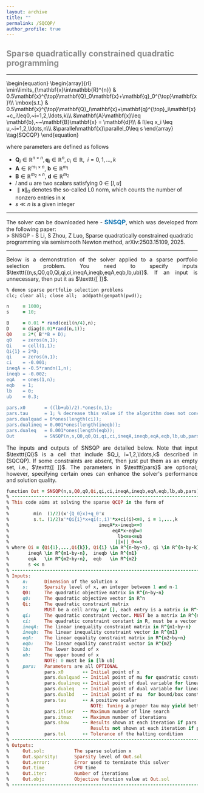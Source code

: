 ```yaml
---
layout: archive
title: ""   
permalink: /SQCQP/
author_profile: true
---
```


<style>
a:link {
  text-decoration: none;
}

a:visited {
  text-decoration: none;
}

a:hover {
  text-decoration: underline;
}

a:active {
  text-decoration: underline;
}
</style>

 

##  <span style="color:#8C8C8C"> Sparse quadratically constrained quadratic programming </span> 
---
\begin{equation}
\begin{array}{rl}
\min\limits_{\mathbf{x}\in\mathbb{R}^{n}} &  0.5\mathbf{x}^{\top}\mathbf{Q}_0\mathbf{x}+\mathbf{q}_0^{\top}\mathbf{x}\\\\\\
\mbox{s.t.} & 0.5\mathbf{x}^{\top}\mathbf{Q}_i\mathbf{x}+\mathbf{q}^{\top}_i\mathbf{x}+c_i\leq0,~i=1,2,\ldots,k\\\\\\
&\mathbf{A}\mathbf{x}\leq \mathbf{b},~~\mathbf{B}\mathbf{x} = \mathbf{d}\\\\\\
& l\leq x_i \leq u,~i=1,2,\ldots,n\\\\\\
&\parallel\mathbf{x}\parallel_0\leq s
\end{array} \tag{SQCQP}
\end{equation}

where parameters are defined as follows
- $\mathbf{Q}_i\in\mathbb{R}^{n\times n}, \mathbf{q}_i\in\mathbb{R}^{n}, c_i\in\mathbb{R},~~i=0,1,\ldots,k$
- $\mathbf{A}\in\mathbb{R}^{m_1\times n}$, $\mathbf{b}\in\mathbb{R}^{m_1}$
- $\mathbf{B}\in\mathbb{R}^{m_2\times n}$, $\mathbf{d}\in\mathbb{R}^{m_2}$
- $l$ and $u$ are two scalars satisfying $0\in[l, u]$
- $\parallel\mathbf{x}\parallel_0$ denotes the so-called L0 norm, which counts the number of nonzero entries in $\mathbf{x}$
- $s\ll n$ is a given integer
         
<!--## <span style="color:#8C8C8C"> The solver and its demonstration </span> -->
--- 
<div style="text-align:justify;">
The solver can be downloaded here - <a style="font-size: 16px; font-weight: bold;color:#006DB0" href="\files\SQCQP.zip" target="_blank">SNSQP</a>, which  
was developed from the following paper:</div>
> <b style="font-size:14px;color:#777777">SNSQP</b> - <span style="font-size: 14px"> S Li, S  Zhou, Z  Luo, Sparse quadratically constrained quadratic programming via semismooth Newton method, arXiv:2503.15109, 2025. </span>

<!-- <a style="font-size: 14px;color:#000000" href="https://arxiv.org/abs/2503.15109" target="_blank"> S Li, S  Zhou, Z  Luo, Sparse quadratically constrained quadratic programming via semismooth Newton method, *arXiv:2503.15109*, 2025.</a> -->

---
<div style="text-align:justify;">
Below is a demonstration of the solver applied to a sparse portfolio selection problem. You need to specify inputs $\texttt{(n,s,Q0,q0,Qi,qi,ci,ineqA,ineqb,eqA,eqb,lb,ub)}$. If an input is unnecessary, then put it as $\texttt{[ ]}$.
</div>

<p style="line-height: 1;"></p>

```ruby
% demon sparse portfolio selection problems
clc; clear all; close all;  addpath(genpath(pwd));

n     = 1000;
s     = 10;

B     = 0.01 * rand(ceil(n/4),n);
D     = diag(0.01*rand(n,1));
Q0    = 2*( B'*B + D);
q0    = zeros(n,1); 
Qi    = cell(1,1);
Qi{1} = 2*D;
qi    = zeros(n,1);
ci    = -0.001;
ineqA = -0.5*randn(1,n);
ineqb = -0.002;
eqA   = ones(1,n);
eqb   = 1;
lb    = 0;
ub    = 0.3;
    
pars.x0       = ((lb+ub)/2).*ones(n,1);
pars.tau      = 1; % decrease this value if the algorithm does not converge
pars.dualquad = 0*ones(length(ci));
pars.dualineq = 0.001*ones(length(ineqb)); 
pars.dualeq   = 0.001*ones(length(eqb));
Out           = SNSQP(n,s,Q0,q0,Qi,qi,ci,ineqA,ineqb,eqA,eqb,lb,ub,pars);
```

<div style="text-align:justify;">
The inputs and outputs of SNSQP are detailed below. Note that input $\texttt{Qi}$ is a cell that include $Q_i, i=1,2,\ldots,k$ described in (SQCQP). If some constraints are absent, then just put them as an empty set, i.e.,  $\texttt{[ ]}$. The parameters in $\texttt{pars}$ are optional; however, specifying certain ones can enhance the solver's performance and solution quality.
</div>

<p style="line-height: 1;"></p>

```ruby
function Out = SNSQP(n,s,Q0,q0,Qi,qi,ci,ineqA,ineqb,eqA,eqb,lb,ub,pars)
% --------------------------------------------------------------------------------------------------
% This code aims at solving the sparse QCQP in the form of
%
%         min  (1/2)(x'{Q_0}x)+q_0'x  
%         s.t. (1/2)x'*Qi{i}*x+qi(:,i)'*x+ci(i)<=0, i = 1,...,k 
%                                 ineqA*x-ineqb<=0 
%                                      eqA*x-eqb=0 
%                                        lb<=x<=ub 
%                                       ||x||_0<=s 
% where Qi = {Qi{1},...,Qi{k}}, Qi{i} \in R^{n-by-n}, qi \in R^{n-by-k},  ci \in R^{k}
%       ineqA \in R^{m1-by-n},  ineqb \in R^{m1} 
%       eqA   \in R^{m2-by-n},  eqb   \in R^{m2}
%       s << n
% --------------------------------------------------------------------------------------------------           
% Inputs:
%     n:      Dimension of the solution x                                                 (REQUIRED)
%     s:      Sparsity level of x, an integer between 1 and n-1                           (REQUIRED)
%     Q0:     The quadratic objective matrix in R^{n-by-n}                                (REQUIRED)        
%     q0:     The quadratic objective vector in R^n                                       (REQUIRED)
%     Qi:     The quadratic constraint matrix                                             (OPTIONAL) 
%             MUST be a cell array or [], each entry is a matrix in R^{n-by-n}           
%     qi:     The quadratic constraint vector. MUST be a matrix in R^{n-by-k} or []       (OPTIONAL)           
%     ci:     The quadratic constraint constant in R, must be a vector or []              (OPTIONAL)
%     ineqA:  The linear inequality constraint matrix in R^{m1-by-n}   or []              (OPTIONAL)
%     ineqb:  The linear inequality constraint vector in R^{m1}        or []              (OPTIONAL)
%     eqA:    The linear equality constraint matrix in R^{m2-by-n}     or []              (OPTIONAL)
%     eqb:    The linear equality constraint vector in R^{m2}          or []              (OPTIONAL)
%     lb:     The lower bound of x                                                        (OPTIONAL)
%     ub:     The upper bound of x                                                        (OPTIONAL)
%             NOTE: 0 must be in [lb ub]
%     pars:   Parameters are all OPTIONAL
%             pars.x0       -- Initial point of x                                     (default zeros(n,1))
%             pars.dualquad -- Initial point of mu for quadratic constraints          (default zeros(k,1))
%             pars.dualineq -- Initial point of dual variable for linear inequalities (default zeros(m1,1))
%             pars.dualeq   -- Initial point of dual variable for linear equalities   (default zeros(m2,1))
%             pars.dualbd   -- Initial point of nu  for bound/box constraints         (default zeros(n,1))
%             pars.tau      -- A positive scalar                                      (default 1)
%                              NOTE: Tuning a proper tau may yield better solutions     
%             pars.itlser   -- Maximum number of line search                          (default 5)
%             pars.itmax    -- Maximum number of iterations                           (default 10000)
%             pars.show     -- Results shown at each iteration if pars.show=1         (default 1)
%                              Results not shown at each iteration if pars.show=0
%             pars.tol      -- Tolerance of the halting condition                     (default 1e-6)
% --------------------------------------------------------------------------------------------------
% Outputs:
%     Out.sol:           The sparse solution x
%     Out.sparsity:      Sparsity level of Out.sol
%     Out.error:         Error used to terminate this solver
%     Out.time           CPU time
%     Out.iter:          Number of iterations
%     Out.obj:           Objective function value at Out.sol
% --------------------------------------------------------------------------------------------------
```
